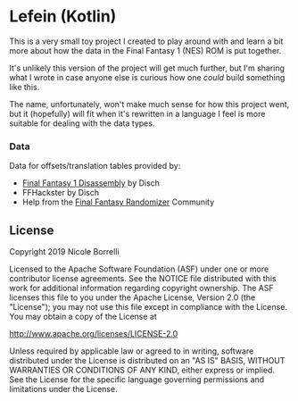 Lefein (Kotlin)
===============

This is a very small toy project I created to play around with and learn a bit more about how the data in the
Final Fantasy 1 (NES) ROM is put together.

It's unlikely this version of the project will get much further, but I'm sharing what I wrote in case anyone
else is curious how one _could_ build something like this.

The name, unfortunately, won't make much sense for how this project went, but it (hopefully) will fit when it's
rewritten in a language I feel is more suitable for dealing with the data types.

### Data

Data for offsets/translation tables provided by:

- [Final Fantasy 1 Disassembly](https://github.com/Entroper/FF1Disassembly) by Disch
- FFHackster by Disch
- Help from the [Final Fantasy Randomizer](http://finalfantasyrandomizer.com/) Community


License
-------

Copyright 2019 Nicole Borrelli

Licensed to the Apache Software Foundation (ASF) under one or more contributor
license agreements.  See the NOTICE file distributed with this work for
additional information regarding copyright ownership.  The ASF licenses this
file to you under the Apache License, Version 2.0 (the "License"); you may not
use this file except in compliance with the License.  You may obtain a copy of
the License at

  http://www.apache.org/licenses/LICENSE-2.0

Unless required by applicable law or agreed to in writing, software
distributed under the License is distributed on an "AS IS" BASIS, WITHOUT
WARRANTIES OR CONDITIONS OF ANY KIND, either express or implied.  See the
License for the specific language governing permissions and limitations under
the License.